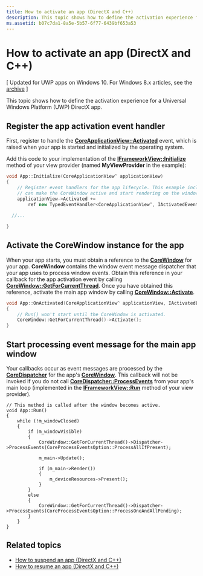 ```yaml
---
title: How to activate an app (DirectX and C++)
description: This topic shows how to define the activation experience for a Universal Windows Platform (UWP) DirectX app.
ms.assetid: b07c7da1-8a5e-5b57-6f77-6439bf653a53
---
```


# How to activate an app (DirectX and C++)


\[ Updated for UWP apps on Windows 10. For Windows 8.x articles, see the [archive](http://go.microsoft.com/fwlink/p/?linkid=619132) \]

This topic shows how to define the activation experience for a Universal Windows Platform (UWP) DirectX app.

## Register the app activation event handler


First, register to handle the [**CoreApplicationView::Activated**](https://msdn.microsoft.com/library/windows/apps/br225018) event, which is raised when your app is started and initialized by the operating system.

Add this code to your implementation of the [**IFrameworkView::Initialize**](https://msdn.microsoft.com/library/windows/apps/hh700495) method of your view provider (named **MyViewProvider** in the example):

```cpp
void App::Initialize(CoreApplicationView^ applicationView)
{
    // Register event handlers for the app lifecycle. This example includes Activated, so that we
    // can make the CoreWindow active and start rendering on the window.
    applicationView->Activated +=
        ref new TypedEventHandler<CoreApplicationView^, IActivatedEventArgs^>(this, &App::OnActivated);
  
  //...

}
```

## Activate the CoreWindow instance for the app


When your app starts, you must obtain a reference to the [**CoreWindow**](https://msdn.microsoft.com/library/windows/apps/br208225) for your app. **CoreWindow** contains the window event message dispatcher that your app uses to process window events. Obtain this reference in your callback for the app activation event by calling [**CoreWindow::GetForCurrentThread**](https://msdn.microsoft.com/library/windows/apps/hh701589). Once you have obtained this reference, activate the main app window by calling [**CoreWindow::Activate**](https://msdn.microsoft.com/library/windows/apps/br208254).

```cpp
void App::OnActivated(CoreApplicationView^ applicationView, IActivatedEventArgs^ args)
{
    // Run() won't start until the CoreWindow is activated.
    CoreWindow::GetForCurrentThread()->Activate();
}
```

## Start processing event message for the main app window


Your callbacks occur as event messages are processed by the [**CoreDispatcher**](https://msdn.microsoft.com/library/windows/apps/br208211) for the app's [**CoreWindow**](https://msdn.microsoft.com/library/windows/apps/br208225). This callback will not be invoked if you do not call [**CoreDispatcher::ProcessEvents**](https://msdn.microsoft.com/library/windows/apps/br208215) from your app's main loop (implemented in the [**IFrameworkView::Run**](https://msdn.microsoft.com/library/windows/apps/hh700505) method of your view provider).

``` syntax
// This method is called after the window becomes active.
void App::Run()
{
    while (!m_windowClosed)
    {
        if (m_windowVisible)
        {
            CoreWindow::GetForCurrentThread()->Dispatcher->ProcessEvents(CoreProcessEventsOption::ProcessAllIfPresent);

            m_main->Update();

            if (m_main->Render())
            {
                m_deviceResources->Present();
            }
        }
        else
        {
            CoreWindow::GetForCurrentThread()->Dispatcher->ProcessEvents(CoreProcessEventsOption::ProcessOneAndAllPending);
        }
    }
}
```

## Related topics


* [How to suspend an app (DirectX and C++)](how-to-suspend-an-app-directx-and-cpp.md)
* [How to resume an app (DirectX and C++)](how-to-resume-an-app-directx-and-cpp.md)

 

 




